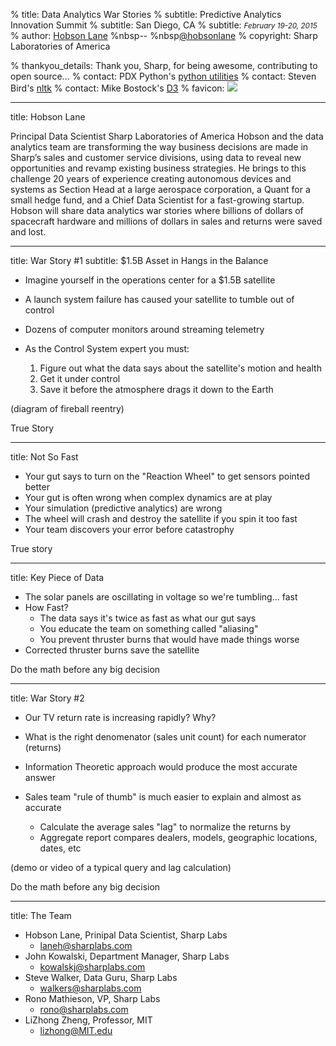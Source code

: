 % title: Data Analytics War Stories
% subtitle: Predictive Analytics Innovation Summit
% subtitle: San Diego, CA
% subtitle: <i><small>February 19-20, 2015</small></i>
% author: <a href="https://github.com/hobson">Hobson Lane</a> %nbsp-- %nbsp<a href="https://twitter.com/hobsonlane">@hobsonlane</a>
% copyright: Sharp Laboratories of America

% thankyou_details: Thank you, Sharp, for being awesome, contributing to open source...
% contact: PDX Python's <a href="https://github.com/pug/pug">python utilities</a>
% contact: Steven Bird's <a href="https://github.com/nltk">nltk</a>
% contact: Mike Bostock's <a href="http://d3js.org">D3</a>
% favicon: <img src="https://sharplabs.github.io/favicon.ico"/>

---
title: Hobson Lane

 Principal Data Scientist 
 Sharp Laboratories of America
 Hobson and the data analytics team are transforming the way business decisions are made in Sharp’s sales and customer service divisions, using data to reveal new opportunities and revamp existing business strategies. He brings to this challenge 20 years of experience creating autonomous devices and systems as Section Head at a large aerospace corporation, a Quant for a small hedge fund, and a Chief Data Scientist for a fast-growing startup. Hobson will share data analytics war stories where billions of dollars of spacecraft hardware and millions of dollars in sales and returns were saved and lost.

---
title: War Story #1
subtitle: $1.5B Asset in Hangs in the Balance

* Imagine yourself in the operations center for a $1.5B satellite
* A launch system failure has caused your satellite to tumble out of control
* Dozens of computer monitors around streaming telemetry
* As the Control System expert you must:

    1. Figure out what the data says about the satellite's motion and health
    2. Get it under control
    3. Save it before the atmosphere drags it down to the Earth

(diagram of fireball reentry)

<footer>True Story</footer>

---
title: Not So Fast

* Your gut says to turn on the "Reaction Wheel" to get sensors pointed better
* Your gut is often wrong when complex dynamics are at play
* Your simulation (predictive analytics) are wrong
* The wheel will crash and destroy the satellite if you spin it too fast
* Your team discovers your error before catastrophy

<footer>True story</footer>

---
title: Key Piece of Data

* The solar panels are oscillating in voltage so we're tumbling... fast 
* How Fast?
  - The data says it's twice as fast as what our gut says
  - You educate the team on something called "aliasing"
  - You prevent thruster burns that would have made things worse
* Corrected thruster burns save the satellite

<footer>Do the math before any big decision</footer>

---
title: War Story #2

* Our TV return rate is increasing rapidly? Why?
* What is the right denomenator (sales unit count) for each numerator (returns)

* Information Theoretic approach would produce the most accurate answer
* Sales team "rule of thumb" is much easier to explain and almost as accurate
  - Calculate the average sales "lag" to normalize the returns by
  - Aggregate report compares dealers, models, geographic locations, dates, etc

(demo or video of a typical query and lag calculation)

<footer>Do the math before any big decision</footer>

---
title: The Team

* Hobson Lane, Prinipal Data Scientist, Sharp Labs
    * <laneh@sharplabs.com>
* John Kowalski, Department Manager, Sharp Labs
    * <kowalskj@sharplabs.com>
* Steve Walker, Data Guru, Sharp Labs
    * <walkers@sharplabs.com>
* Rono Mathieson, VP, Sharp Labs
    * <rono@sharplabs.com>
* LiZhong Zheng, Professor, MIT
    * <lizhong@MIT.edu>



